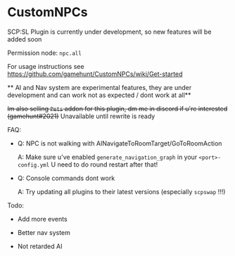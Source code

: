 # CustomNPCs
SCP:SL Plugin is currently under development, so new features will be added soon

Permission node: `npc.all`

For usage instructions see https://github.com/gamehunt/CustomNPCs/wiki/Get-started


** AI and Nav system are experimental features, they are under development and can work not as expected / dont work at all**

~~Im also selling `Pets` addon for this plugin, dm me in discord if u're interested (gamehunt#2021)~~  Unavailable until rewrite is ready

FAQ:

 - Q: NPC is not walking with AINavigateToRoomTarget/GoToRoomAction
 
   A: Make sure u've enabled `generate_navigation_graph` in your `<port>-config.yml` U need to do round restart after that!
   
 - Q: Console commands dont work
   
   A: Try updating all plugins to their latest versions (especially `scpswap` !!!) 
   
Todo:

- Add more events

- Better nav system

- Not retarded AI
